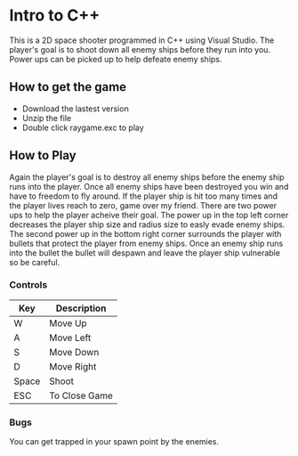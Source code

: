 # Intro to C++
This is a 2D space shooter programmed in C++ using Visual Studio. The player's goal is to shoot down all 
enemy ships before they run into you. Power ups can be picked up to help defeate enemy ships.

## How to get the game
- Download the lastest version
- Unzip the file
- Double click raygame.exc to play

## How to Play
Again the player's goal is to destroy all enemy ships before the enemy ship runs into the player. Once all enemy ships have been destroyed you win and have to freedom to fly around. If the player ship is hit too many times and the player lives reach to zero, game over my friend. There are two power ups to help the player acheive their goal. The power up in the top left corner decreases the player ship size and radius size to easly evade enemy ships. The second power up in the bottom right corner surrounds the player with bullets that protect the player from enemy ships. Once an enemy ship runs into the bullet the bullet will despawn and leave the player ship vulnerable so be careful.

### Controls
| Key | Description |
|-----|-------------|
| W | Move Up |
| A | Move Left |
| S | Move Down |
| D | Move Right |
| Space | Shoot |
| ESC | To Close Game |

### Bugs
You can get trapped in your spawn point by the enemies.
